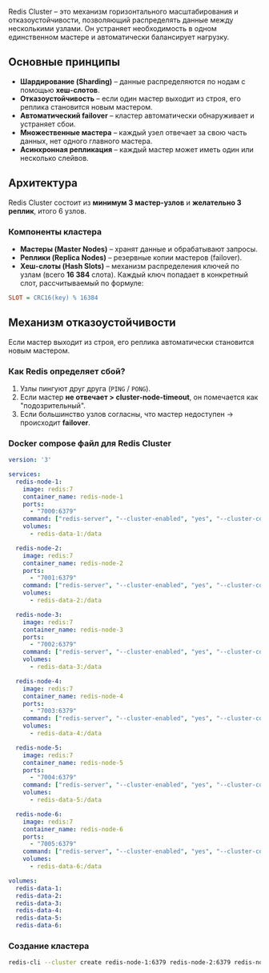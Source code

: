 Redis Cluster – это механизм горизонтального масштабирования и отказоустойчивости, позволяющий распределять данные между несколькими узлами. Он устраняет необходимость в одном единственном мастере и автоматически балансирует нагрузку.
## Основные принципы
- **Шардирование (Sharding)** – данные распределяются по нодам с помощью **хеш-слотов**.
- **Отказоустойчивость** – если один мастер выходит из строя, его реплика становится новым мастером.
- **Автоматический failover** – кластер автоматически обнаруживает и устраняет сбои.
- **Множественные мастера** – каждый узел отвечает за свою часть данных, нет одного главного мастера.
- **Асинхронная репликация** – каждый мастер может иметь один или несколько слейвов.
## Архитектура
Redis Cluster состоит из **минимум 3 мастер-узлов** и **желательно 3 реплик**, итого 6 узлов.
### Компоненты кластера
- **Мастеры (Master Nodes)** – хранят данные и обрабатывают запросы.
- **Реплики (Replica Nodes)** – резервные копии мастеров (failover).
- **Хеш-слоты (Hash Slots)** – механизм распределения ключей по узлам (всего **16 384** слота).
Каждый ключ попадает в конкретный слот, рассчитываемый по формуле:

```ini
SLOT = CRC16(key) % 16384
```
## Механизм отказоустойчивости
Если мастер выходит из строя, его реплика автоматически становится новым мастером.
### Как Redis определяет сбой?
1. Узлы пингуют друг друга (`PING` / `PONG`).
2. Если мастер **не отвечает > cluster-node-timeout**, он помечается как "подозрительный".
3. Если большинство узлов согласны, что мастер недоступен → происходит **failover**.

### Docker compose файл для Redis Cluster

```yaml
version: '3'

services:
  redis-node-1:
    image: redis:7
    container_name: redis-node-1
    ports:
      - "7000:6379"
    command: ["redis-server", "--cluster-enabled", "yes", "--cluster-config-file", "/data/nodes.conf", "--cluster-node-timeout", "5000", "--appendonly", "yes"]
    volumes:
      - redis-data-1:/data

  redis-node-2:
    image: redis:7
    container_name: redis-node-2
    ports:
      - "7001:6379"
    command: ["redis-server", "--cluster-enabled", "yes", "--cluster-config-file", "/data/nodes.conf", "--cluster-node-timeout", "5000", "--appendonly", "yes"]
    volumes:
      - redis-data-2:/data

  redis-node-3:
    image: redis:7
    container_name: redis-node-3
    ports:
      - "7002:6379"
    command: ["redis-server", "--cluster-enabled", "yes", "--cluster-config-file", "/data/nodes.conf", "--cluster-node-timeout", "5000", "--appendonly", "yes"]
    volumes:
      - redis-data-3:/data

  redis-node-4:
    image: redis:7
    container_name: redis-node-4
    ports:
      - "7003:6379"
    command: ["redis-server", "--cluster-enabled", "yes", "--cluster-config-file", "/data/nodes.conf", "--cluster-node-timeout", "5000", "--appendonly", "yes"]
    volumes:
      - redis-data-4:/data

  redis-node-5:
    image: redis:7
    container_name: redis-node-5
    ports:
      - "7004:6379"
    command: ["redis-server", "--cluster-enabled", "yes", "--cluster-config-file", "/data/nodes.conf", "--cluster-node-timeout", "5000", "--appendonly", "yes"]
    volumes:
      - redis-data-5:/data

  redis-node-6:
    image: redis:7
    container_name: redis-node-6
    ports:
      - "7005:6379"
    command: ["redis-server", "--cluster-enabled", "yes", "--cluster-config-file", "/data/nodes.conf", "--cluster-node-timeout", "5000", "--appendonly", "yes"]
    volumes:
      - redis-data-6:/data

volumes:
  redis-data-1:
  redis-data-2:
  redis-data-3:
  redis-data-4:
  redis-data-5:
  redis-data-6:
```

### Создание кластера
```bash
redis-cli --cluster create redis-node-1:6379 redis-node-2:6379 redis-node-3:6379 redis-node-4:6379 redis-node-5:6379 redis-node-6:6379 --cluster-replicas 1
```


